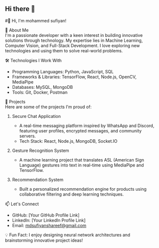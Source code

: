 ## Hi there 👋

<!--
SufiyanShareef/SufiyanShareef is a ✨ _special_ ✨ repository because its `README.md` (this file) appears on your GitHub profile.

Here are some ideas to get you started:

- 🔭 I’m currently working on ...
- 🌱 I’m currently learning ...
- 👯 I’m looking to collaborate on ...
- 🤔 I’m looking for help with ...
- 💬 Ask me about ...
- 📫 How to reach me: ...
- 😄 Pronouns: ...
- ⚡ Fun fact: ...
-->
#👋 Hi, I'm mohammed sufiyan!

🌟 About Me  
I'm a passionate developer with a keen interest in building innovative solutions through technology. My expertise lies in Machine Learning, Computer Vision, and Full-Stack Development. I love exploring new technologies and using them to solve real-world problems.


🛠️ Technologies I Work With  
- Programming Languages: Python, JavaScript, SQL  
- Frameworks & Libraries: TensorFlow, React, Node.js, OpenCV, MediaPipe  
- Databases: MySQL, MongoDB  
- Tools: Git, Docker, Postman  


💼 Projects  
Here are some of the projects I'm proud of:  
1. Secure Chat Application  
   - A real-time messaging platform inspired by WhatsApp and Discord, featuring user profiles, encrypted messages, and community servers.  
   - Tech Stack: React, Node.js, MongoDB, Socket.IO  

2. Gesture Recognition System  
   - A machine learning project that translates ASL (American Sign Language) gestures into text in real-time using MediaPipe and TensorFlow.  

3. Recommendation System  
   - Built a personalized recommendation engine for products using collaborative filtering and deep learning techniques.  


📫 Let's Connect  
- GitHub: [Your GitHub Profile Link]  
- LinkedIn: [Your LinkedIn Profile Link]  
- Email: mdsufiyanshareef@gmail.com  


💡 Fun Fact: I enjoy designing neural network architectures and brainstorming innovative project ideas!  


